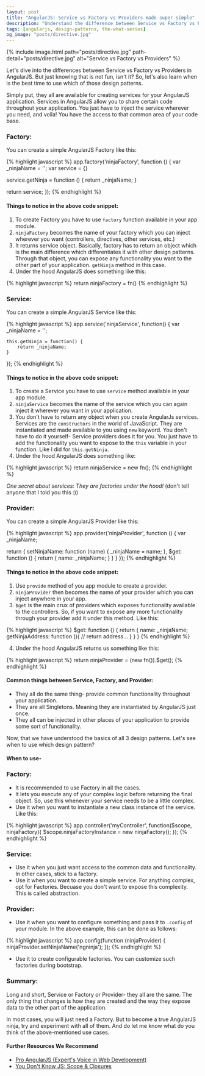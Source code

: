 ```yaml
---
layout: post
title: "AngularJS: Service vs Factory vs Providers made super simple"
description: "Understand the difference between Service vs Factory vs Providers in AngularJS in a super simple terms. And more importantly learn when to use which design pattern in AngularJS."
tags: [angularjs, design-patterns, the-what-series]
og_image: "posts/directive.jpg"
---
```


{% include image.html path="posts/directive.jpg" path-detail="posts/directive.jpg" alt="Service vs Factory vs Providers" %}


Let's dive into the differences between Service vs Factory vs Providers in AngularJS. But just knowing that is not fun, isn't it? So, let's also learn when is the best time to use which of those design patterns.

Simply put, they all are available for creating services for your AngularJS application. Services in AngularJS allow you to share certain code throughout your application. You just have to inject the service wherever you need, and voila! You have the access to that common area of your code base.

### Factory:
You can create a simple AngularJS Factory like this:

{% highlight javascript %}
app.factory('ninjaFactory', function () {
  var _ninjaName = '';
  var service = {}

  service.getNinja = function () {
    return _ninjaName;
  }

  return service;
});
{% endhighlight %}


#### Things to notice in the above code snippet:
1. To create Factory you have to use `factory` function available in your app module.
2. `ninjaFactory` becomes the name of your factory which you can inject wherever you want (controllers, directives, other services, etc.)
3. It returns service object. Basically, factory has to return an object which is the main difference which differentiates it with other design patterns. Through that object, you can expose any functionality you want to the other part of your application. `getNinja` method in this case.
4. Under the hood AngularJS does something like this:

{% highlight javascript %}
return ninjaFactory = fn()
{% endhighlight %}


### Service:
You can create a simple AngularJS Service like this:


{% highlight javascript %}
app.service('ninjaService', function() {
    var _ninjaName = '';

    this.getNinja = function() {
        return _ninjaName;
    }
});
{% endhighlight %}


#### Things to notice in the above code snippet:
1. To create a Service you have to use `service` method available in your app module.
2. `ninjaService` becomes the name of the service which you can again inject it wherever you want in your application.
3. You don't have to return any object when you create AngularJs services. Services are the `constructors` in the world of JavaScript. They are instantiated and made available to you using `new` keyword. You don't have to do it yourself- Service providers does it for you. You just have to add the functionality you want to expose to the `this` variable in your function. Like I did for `this.getNinja`.
4. Under the hood AngularJS does something like:


{% highlight javascript %}
return ninjaService = new fn();
{% endhighlight %}


*One secret about services: They are factories under the hood!*
(don't tell anyone that I told you this :))


### Provider:
You can create a simple AngularJS Provider like this:


{% highlight javascript %}
app.provider('ninjaProvider', function () {
  var _ninjaName;

  return {
    setNinjaName: function (name) {
      _ninjaName = name;
    },
    $get: function () {
      return {
          name: _ninjaName;
      }
    }
  }
});
{% endhighlight %}


#### Things to notice in the above code snippet:
1. Use `provide` method of you app module to create a provider.
2. `ninjaProvider` then becomes the name of your provider which you can inject anywhere in your app.
3. `$get` is the main crux of providers which exposes functionality available to the controllers. So, if you want to expose any more functionality through your provider add it under this method. Like this:


{% highlight javascript %}
$get: function () {
  return {
      name: _ninjaName;
      getNinjaAddress: function (){
          // return address...
      }
  }
}
{% endhighlight %}


4. Under the hood AngularJS returns us something like this:


{% highlight javascript %}
return ninjaProvider = (new fn()).$get();
{% endhighlight %}


#### Common things between Service, Factory, and Provider:
- They all do the same thing- provide common functionality throughout your application.
- They are all Singletons. Meaning they are instantiated by AngularJS just once.
- They all can be injected in other places of your application to provide some sort of functionality.


Now, that we have understood the basics of all 3 design patterns. Let's see when to use which design pattern?

#### When to use-

### Factory:
- It is recommended to use Factory in all the cases.
- It lets you execute any of your complex logic before returning the final object. So, use this whenever your service needs to be a little complex.
- Use it when you want to instantiate a new class instance of the service. Like this:


{% highlight javascript %}
app.controller('myController', function($scope, ninjaFactory){
        $scope.ninjaFactoryInstance = new ninjaFactory();
});
{% endhighlight %}


### Service:
- Use it when you just want access to the common data and functionality. In other cases, stick to a factory.
- Use it when you want to create a simple service. For anything complex, opt for Factories. Becuase you don't want to expose this complexity. This is called abstraction.


### Provider:
- Use it when you want to configure something and pass it to `.config` of your module. In the above example, this can be done as follows:


{% highlight javascript %}
app.config(function (ninjaProvider) {
  ninjaProvider.setNinjaName('ngninja');
});
{% endhighlight %}


- Use it to create configurable factories. You can customize such factories during bootstrap.


### Summary:
Long and short, Service or Factory or Provider- they all are the same. The only thing that changes is how they are created and the way they expose data to the other part of the application.

In most cases, you will just need a Factory. But to become a true AngularJS ninja, try and experiment with all of them. And do let me know what do you think of the above-mentioned use cases.


#### Further Resources We Recommend

- [Pro AngularJS (Expert's Voice in Web Development)](https://amzn.to/3csc4EM)
- [You Don't Know JS: Scope & Closures](https://amzn.to/2Idk9iz)



